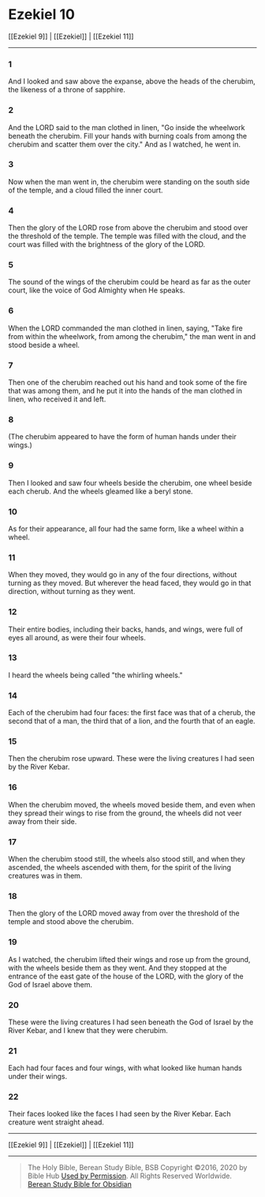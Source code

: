 # Ezekiel 10

[[Ezekiel 9]] | [[Ezekiel]] | [[Ezekiel 11]]

---

### 1
And I looked and saw above the expanse, above the heads of the cherubim, the likeness of a throne of sapphire.

### 2
And the LORD said to the man clothed in linen, "Go inside the wheelwork beneath the cherubim. Fill your hands with burning coals from among the cherubim and scatter them over the city." And as I watched, he went in.

### 3
Now when the man went in, the cherubim were standing on the south side of the temple, and a cloud filled the inner court.

### 4
Then the glory of the LORD rose from above the cherubim and stood over the threshold of the temple. The temple was filled with the cloud, and the court was filled with the brightness of the glory of the LORD.

### 5
The sound of the wings of the cherubim could be heard as far as the outer court, like the voice of God Almighty when He speaks.

### 6
When the LORD commanded the man clothed in linen, saying, "Take fire from within the wheelwork, from among the cherubim," the man went in and stood beside a wheel.

### 7
Then one of the cherubim reached out his hand and took some of the fire that was among them, and he put it into the hands of the man clothed in linen, who received it and left.

### 8
(The cherubim appeared to have the form of human hands under their wings.)

### 9
Then I looked and saw four wheels beside the cherubim, one wheel beside each cherub. And the wheels gleamed like a beryl stone.

### 10
As for their appearance, all four had the same form, like a wheel within a wheel.

### 11
When they moved, they would go in any of the four directions, without turning as they moved. But wherever the head faced, they would go in that direction, without turning as they went.

### 12
Their entire bodies, including their backs, hands, and wings, were full of eyes all around, as were their four wheels.

### 13
I heard the wheels being called "the whirling wheels."

### 14
Each of the cherubim had four faces: the first face was that of a cherub, the second that of a man, the third that of a lion, and the fourth that of an eagle.

### 15
Then the cherubim rose upward. These were the living creatures I had seen by the River Kebar.

### 16
When the cherubim moved, the wheels moved beside them, and even when they spread their wings to rise from the ground, the wheels did not veer away from their side.

### 17
When the cherubim stood still, the wheels also stood still, and when they ascended, the wheels ascended with them, for the spirit of the living creatures was in them.

### 18
Then the glory of the LORD moved away from over the threshold of the temple and stood above the cherubim.

### 19
As I watched, the cherubim lifted their wings and rose up from the ground, with the wheels beside them as they went. And they stopped at the entrance of the east gate of the house of the LORD, with the glory of the God of Israel above them.

### 20
These were the living creatures I had seen beneath the God of Israel by the River Kebar, and I knew that they were cherubim.

### 21
Each had four faces and four wings, with what looked like human hands under their wings.

### 22
Their faces looked like the faces I had seen by the River Kebar. Each creature went straight ahead.

---

[[Ezekiel 9]] | [[Ezekiel]] | [[Ezekiel 11]]

---

> The Holy Bible, Berean Study Bible, BSB
> Copyright &copy;2016, 2020 by Bible Hub
> [Used by Permission](https://berean.bible/terms.htm). All Rights Reserved Worldwide.
> [Berean Study Bible for Obsidian](https://github.com/gapmiss/berean-study-bible-for-obsidian)</small>

